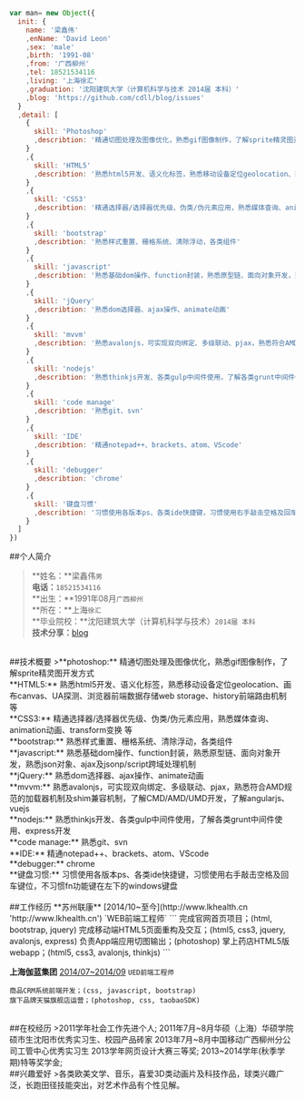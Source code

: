 ````javascript
var man= new Object({
  init: {
    name: '梁鑫伟'
    ,enName: 'David Leon'
    ,sex: 'male'
    ,birth: '1991-08'
    ,from: '广西柳州'
    ,tel: 18521534116
    ,living: '上海徐汇'
    ,graduation: '沈阳建筑大学（计算机科学与技术 2014届 本科）'
    ,blog: 'https://github.com/cdll/blog/issues'
  }
  ,detail: [
    {
      skill: 'Photoshop'
      ,describtion: '精通切图处理及图像优化，熟悉gif图像制作，了解sprite精灵图开发方式'
    }
    ,{
      skill: 'HTML5'
      ,describtion: '熟悉html5开发、语义化标签，熟悉移动设备定位geolocation、画布canvas、UA探测、浏览器前端数据存储web storage、history前端路由机制 等'
    }
    ,{
      skill: 'CSS3'
      ,describtion: '精通选择器/选择器优先级、伪类/伪元素应用，熟悉媒体查询、animation动画、transform变换 等'
    }
    ,{
      skill: 'bootstrap'
      ,describtion: '熟悉样式重置、栅格系统、清除浮动，各类组件'
    }
    ,{
      skill: 'javascript'
      ,describtion: '熟悉基础dom操作、function封装，熟悉原型链、面向对象开发，熟悉json对象、ajax及jsonp/script跨域处理机制'
    }
    ,{
      skill: 'jQuery'
      ,describtion: '熟悉dom选择器、ajax操作、animate动画'
    }
    ,{
      skill: 'mvvm'
      ,describtion: '熟悉avalonjs，可实现双向绑定、多级联动、pjax，熟悉符合AMD规范的加载器机制及shim兼容机制，了解CMD/AMD/UMD开发，了解angularjs、vuejs'
    }
    ,{
      skill: 'nodejs'
      ,describtion: '熟悉thinkjs开发、各类gulp中间件使用，了解各类grunt中间件使用、express开发'
    }
    ,{
      skill: 'code manage'
      ,describtion: '熟悉git、svn'
    }
    ,{
      skill: 'IDE'
      ,describtion: '精通notepad++、brackets、atom、VScode'
    }
    ,{
      skill: 'debugger'
      ,describtion: 'chrome'
    }
    ,{
      skill: '键盘习惯'
      ,describtion: '习惯使用各版本ps、各类ide快捷键，习惯使用右手敲击空格及回车键位，不习惯fn功能键在左下的windows键盘'
    }
  ]
})
````
##个人简介
>**姓名：**梁鑫伟`男`  
**电话：**`18521534116`  
**出生：**1991年08月`广西柳州`  
**所在：**上海`徐汇`  
**毕业院校：**沈阳建筑大学（计算机科学与技术）`2014届 本科`  
**技术分享：**[blog](https://github.com/cdll/blog/issues)  

<br>
##技术概要
>**photoshop:** 精通切图处理及图像优化，熟悉gif图像制作，了解sprite精灵图开发方式<br>
**HTML5:** 熟悉html5开发、语义化标签，熟悉移动设备定位geolocation、画布canvas、UA探测、浏览器前端数据存储web storage、history前端路由机制 等<br>
**CSS3:** 精通选择器/选择器优先级、伪类/伪元素应用，熟悉媒体查询、animation动画、transform变换 等<br>
**bootstrap:** 熟悉样式重置、栅格系统、清除浮动，各类组件<br>
**javascript:** 熟悉基础dom操作、function封装，熟悉原型链、面向对象开发，熟悉json对象、ajax及jsonp/script跨域处理机制<br>
**jQuery:** 熟悉dom选择器、ajax操作、animate动画<br>
**mvvm:** 熟悉avalonjs，可实现双向绑定、多级联动、pjax，熟悉符合AMD规范的加载器机制及shim兼容机制，了解CMD/AMD/UMD开发，了解angularjs、vuejs<br>
**nodejs:** 熟悉thinkjs开发、各类gulp中间件使用，了解各类grunt中间件使用、express开发<br>
**code manage:** 熟悉git、svn<br>
**IDE:** 精通notepad++、brackets、atom、VScode<br>
**debugger:** chrome<br>
**键盘习惯:** 习惯使用各版本ps、各类ide快捷键，习惯使用右手敲击空格及回车键位，不习惯fn功能键在左下的windows键盘<br>

<br>
##工作经历
**苏州联康**
[2014/10~至今](http://www.lkhealth.cn 'http://www.lkhealth.cn')
`WEB前端工程师`
```
完成官网首页项目；(html, bootstrap, jquery)
完成移动端HTML5页面重构及交互；(html5, css3, jquery, avalonjs, express)
负责App端应用切图输出；(photoshop)
掌上药店HTML5版webapp；(html5, css3, avalonjs, thinkjs)
```

**上海伽蓝集团**
[2014/07~2014/09](http://www.jala.com.cn/ 'http://www.jala.com.cn/')
`UED前端工程师`
```
商品CRM系统前端开发；(css, javascript, bootstrap)
旗下品牌天猫旗舰店运营；(photoshop, css, taobaoSDK)
```

<br>
##在校经历
>2011学年社会工作先进个人;
2011年7月~8月华硕（上海）华硕学院硕市生沈阳市优秀实习生、校园产品砖家
2013年7月~8月中国移动广西柳州分公司工管中心优秀实习生
2013学年网页设计大赛三等奖;  
2013~2014学年(秋季学期)特等奖学金;  

<br>
##兴趣爱好
>各类欧美文学、音乐，喜爱3D类动画片及科技作品，球类兴趣广泛，长跑田径技能突出，对艺术作品有个性见解。
